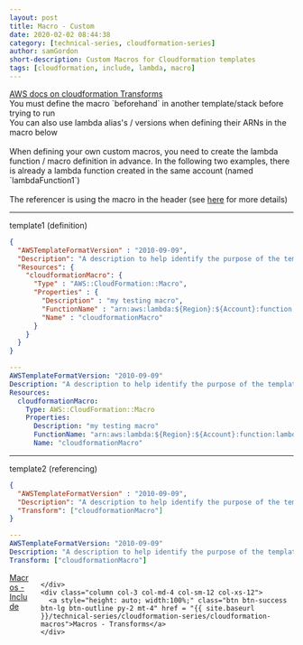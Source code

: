 ```yaml
---
layout: post
title: Macro - Custom
date: 2020-02-02 08:44:38
category: [technical-series, cloudformation-series]
author: samGordon
short-description: Custom Macros for Cloudformation templates
tags: [cloudformation, include, lambda, macro]
---
```


<div class="card official-docs">
  <div class="card-body">
    <a href = "https://docs.aws.amazon.com/AWSCloudFormation/latest/UserGuide/template-macros.html">AWS docs on cloudformation Transforms</a>
  </div>
</div>
<div class="card tip">
  <div class="card-body">
    You must define the macro `beforehand` in another template/stack before trying to run
  </div>
</div>
<div class="card tip">
  <div class="card-body">
    You can also use lambda alias's / versions when defining their ARNs in the macro below
  </div>
</div>
  <br>
<div>
  When defining your own custom macros, you need to create the lambda function / macro definition in advance.
  In the following two examples, there is already a lambda function created in the same account (named `lambdaFunction1`)
  <br><br>
  The referencer is using the macro in the header (see <a href = "{{ site.baseurl }}/technical-series/cloudformation-series/cloudformation-macros">here</a> for more details)
</div>

---

template1 (definition)

```json
{
  "AWSTemplateFormatVersion" : "2010-09-09",
  "Description": "A description to help identify the purpose of the template",
  "Resources": {
    "cloudformationMacro": {
      "Type" : "AWS::CloudFormation::Macro",
      "Properties" : {
        "Description" : "my testing macro",
        "FunctionName" : "arn:aws:lambda:${Region}:${Account}:function:lambdaFunction1",
        "Name" : "cloudformationMacro"
      }
    }
  }
}
```

```yml
---
AWSTemplateFormatVersion: "2010-09-09"
Description: "A description to help identify the purpose of the template"
Resources:
  cloudformationMacro:
    Type: AWS::CloudFormation::Macro
    Properties:
      Description: "my testing macro"
      FunctionName: "arn:aws:lambda:${Region}:${Account}:function:lambdaFunction1"
      Name: "cloudformationMacro"
```

---

template2 (referencing)

```json
{
  "AWSTemplateFormatVersion" : "2010-09-09",
  "Description": "A description to help identify the purpose of the template",
  "Transform": ["cloudformationMacro"]
}
```

```yml
---
AWSTemplateFormatVersion: "2010-09-09"
Description: "A description to help identify the purpose of the template"
Transform: ["cloudformationMacro"]
```

<div class="container grid-xl">
  <div class="columns">
  <div class = "column col-3 col-md-4 col-sm-12 col-xs-12">
    <a style="height: auto; width:100%;" class="btn btn-success btn-lg btn-outline py-2 mt-4" href = "{{ site.baseurl }}/technical-series/cloudformation-series/cloudformation-macros-include">Macros - Include</a>
  </div>
    <div class = "column col-6 col-md-4 col-sm-12 col-xs-12">
      
    </div>
    <div class="column col-3 col-md-4 col-sm-12 col-xs-12">
      <a style="height: auto; width:100%;" class="btn btn-success btn-lg btn-outline py-2 mt-4" href = "{{ site.baseurl }}/technical-series/cloudformation-series/cloudformation-macros">Macros - Transforms</a>
    </div>
  </div>
</div>
